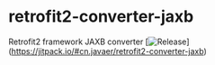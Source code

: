 # retrofit2-converter-jaxb
Retrofit2 framework JAXB converter
[![Release](https://jitpack.io/v/cn.javaer/retrofit2-converter-jaxb.svg)]
(https://jitpack.io/#cn.javaer/retrofit2-converter-jaxb)